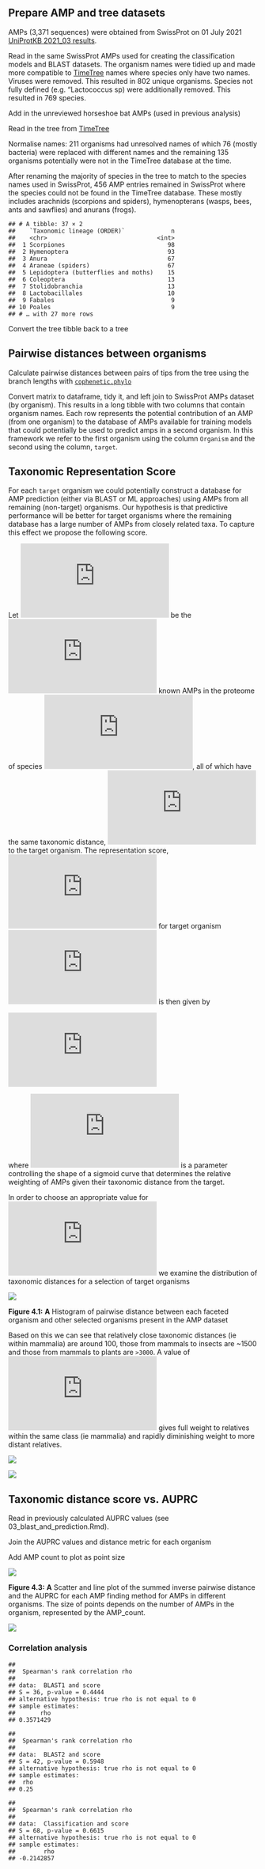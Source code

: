 
## Prepare AMP and tree datasets

AMPs (3,371 sequences) were obtained from SwissProt on 01 July 2021
[UniProtKB 2021_03
results](https://www.uniprot.org/uniprot/?query=keyword%3A%22Antimicrobial%20%5BKW-0929%5D%22%20AND%20reviewed%3Ayes&columns=id%2Centry%20name%2Creviewed%2Cprotein%20names%2Cgenes%2Corganism%2Clength%2Ckeyword-id%2Ckeywords%2Cproteome%2Corganism-id%2Clineage(ORDER)%2Csequence%2Cexistence%2Clineage(ALL)&sort=sequence-modified).

Read in the same SwissProt AMPs used for creating the classification
models and BLAST datasets. The organism names were tidied up and made
more compatible to [TimeTree](http://timetree.org/) names where species
only have two names. Viruses were removed. This resulted in 802 unique
organisms. Species not fully defined (e.g. “Lactococcus sp) were
additionally removed. This resulted in 769 species.

Add in the unreviewed horseshoe bat AMPs (used in previous analysis)

Read in the tree from [TimeTree](http://timetree.org/)

Normalise names: 211 organisms had unresolved names of which 76 (mostly
bacteria) were replaced with different names and the remaining 135
organisms potentially were not in the TimeTree database at the time.

After renaming the majority of species in the tree to match to the
species names used in SwissProt, 456 AMP entries remained in SwissProt
where the species could not be found in the TimeTree database. These
mostly includes arachnids (scorpions and spiders), hymenopterans (wasps,
bees, ants and sawflies) and anurans (frogs).

    ## # A tibble: 37 × 2
    ##    `Taxonomic lineage (ORDER)`             n
    ##    <chr>                               <int>
    ##  1 Scorpiones                             98
    ##  2 Hymenoptera                            93
    ##  3 Anura                                  67
    ##  4 Araneae (spiders)                      67
    ##  5 Lepidoptera (butterflies and moths)    15
    ##  6 Coleoptera                             13
    ##  7 Stolidobranchia                        13
    ##  8 Lactobacillales                        10
    ##  9 Fabales                                 9
    ## 10 Poales                                  9
    ## # … with 27 more rows

Convert the tree tibble back to a tree

## Pairwise distances between organisms

Calculate pairwise distances between pairs of tips from the tree using
the branch lengths with
[`cophenetic.phylo`](https://rdrr.io/cran/ape/man/cophenetic.phylo.html)

Convert matrix to dataframe, tidy it, and left join to SwissProt AMPs
dataset (by organism). This results in a long tibble with two columns
that contain organism names. Each row represents the potential
contribution of an AMP (from one organism) to the database of AMPs
available for training models that could potentially be used to predict
amps in a second organism. In this framework we refer to the first
organism using the column `Organism` and the second using the column,
`target`.

## Taxonomic Representation Score

For each `target` organism we could potentially construct a database for
AMP prediction (either via BLAST or ML approaches) using AMPs from all
remaining (non-target) organisms. Our hypothesis is that predictive
performance will be better for target organisms where the remaining
database has a large number of AMPs from closely related taxa. To
capture this effect we propose the following score.

Let
![A_i = \\{ a_i^1,a_i^2,...,a_i^{n_i} \\}](https://latex.codecogs.com/png.latex?A_i%20%3D%20%5C%7B%20a_i%5E1%2Ca_i%5E2%2C...%2Ca_i%5E%7Bn_i%7D%20%5C%7D "A_i = \{ a_i^1,a_i^2,...,a_i^{n_i} \}")
be the ![n_i](https://latex.codecogs.com/png.latex?n_i "n_i") known AMPs
in the proteome of species
![i](https://latex.codecogs.com/png.latex?i "i"), all of which have the
same taxonomic distance,
![d_i](https://latex.codecogs.com/png.latex?d_i "d_i") to the target
organism. The representation score,
![S_t](https://latex.codecogs.com/png.latex?S_t "S_t") for target
organism ![t](https://latex.codecogs.com/png.latex?t "t") is then given
by

![
S_t = \\sum\_{i \\ne t} \\frac{s}{s+e^{\\frac{d_i}{s}}} n_i
](https://latex.codecogs.com/png.latex?%0AS_t%20%3D%20%5Csum_%7Bi%20%5Cne%20t%7D%20%5Cfrac%7Bs%7D%7Bs%2Be%5E%7B%5Cfrac%7Bd_i%7D%7Bs%7D%7D%7D%20n_i%0A "
S_t = \sum_{i \ne t} \frac{s}{s+e^{\frac{d_i}{s}}} n_i
")

where ![s](https://latex.codecogs.com/png.latex?s "s") is a parameter
controlling the shape of a sigmoid curve that determines the relative
weighting of AMPs given their taxonomic distance from the target.

In order to choose an appropriate value for
![s](https://latex.codecogs.com/png.latex?s "s") we examine the
distribution of taxonomic distances for a selection of target organisms

![](04_compute_taxonomic_distance_metric_files/figure-gfm/unnamed-chunk-10-1.png)<!-- -->

**Figure 4.1:** **A** Histogram of pairwise distance between each
faceted organism and other selected organisms present in the AMP dataset

Based on this we can see that relatively close taxonomic distances (ie
within mammalia) are around 100, those from mammals to insects are
\~1500 and those from mammals to plants are `>3000`. A value of
![s=200](https://latex.codecogs.com/png.latex?s%3D200 "s=200") gives
full weight to relatives within the same class (ie mammalia) and rapidly
diminishing weight to more distant relatives.

![](04_compute_taxonomic_distance_metric_files/figure-gfm/unnamed-chunk-11-1.png)<!-- -->

![](04_compute_taxonomic_distance_metric_files/figure-gfm/unnamed-chunk-12-1.png)<!-- -->

## Taxonomic distance score vs. AUPRC

Read in previously calculated AUPRC values (see
03_blast_and_prediction.Rmd).

Join the AUPRC values and distance metric for each organism

Add AMP count to plot as point size

![](04_compute_taxonomic_distance_metric_files/figure-gfm/unnamed-chunk-16-1.png)<!-- -->

**Figure 4.3:** **A** Scatter and line plot of the summed inverse
pairwise distance and the AUPRC for each AMP finding method for AMPs in
different organisms. The size of points depends on the number of AMPs in
the organism, represented by the AMP_count.

![](04_compute_taxonomic_distance_metric_files/figure-gfm/unnamed-chunk-17-1.png)<!-- -->

### Correlation analysis

    ## 
    ##  Spearman's rank correlation rho
    ## 
    ## data:  BLAST1 and score
    ## S = 36, p-value = 0.4444
    ## alternative hypothesis: true rho is not equal to 0
    ## sample estimates:
    ##       rho 
    ## 0.3571429

    ## 
    ##  Spearman's rank correlation rho
    ## 
    ## data:  BLAST2 and score
    ## S = 42, p-value = 0.5948
    ## alternative hypothesis: true rho is not equal to 0
    ## sample estimates:
    ##  rho 
    ## 0.25

    ## 
    ##  Spearman's rank correlation rho
    ## 
    ## data:  Classification and score
    ## S = 68, p-value = 0.6615
    ## alternative hypothesis: true rho is not equal to 0
    ## sample estimates:
    ##        rho 
    ## -0.2142857

